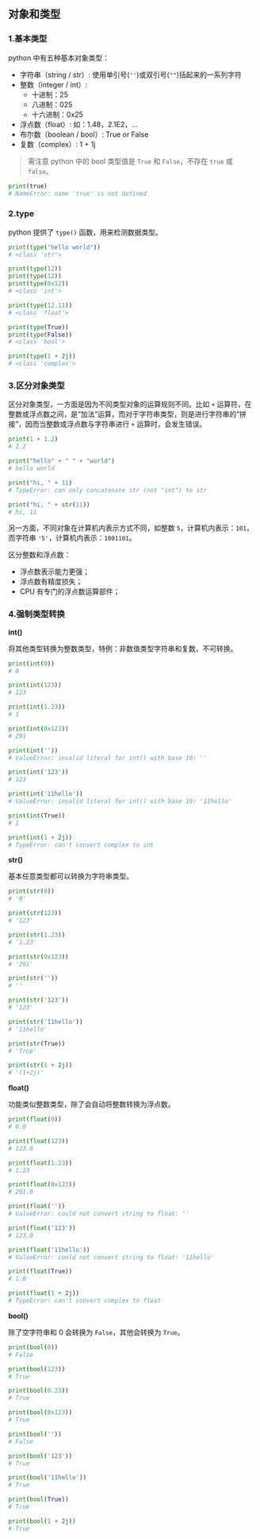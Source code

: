 ## 对象和类型

### 1.基本类型

python 中有五种基本对象类型：

- 字符串（string / str）: 使用单引号(`''`)或双引号(`""`)括起来的一系列字符
- 整数（integer / int）:
  - 十进制：25
  - 八进制：025
  - 十六进制：0x25
- 浮点数（float）: 如：1.48，2.1E2，...
- 布尔数（boolean / bool）: True or False
- 复数（complex）: 1 + 1j

> 需注意 python 中的 bool 类型值是 `True` 和 `False`，不存在 `true` 或 `false`。

```python
print(true)
# NameError: name 'true' is not defined
```

### 2.type

python 提供了 `type()` 函数，用来检测数据类型。

```python
print(type("hello world"))
# <class 'str'>

print(type(12))
print(type(12))
print(type(0x12))
# <class 'int'>

print(type(12.11))
# <class 'float'>

print(type(True))
print(type(False))
# <class 'bool'>

print(type(1 + 2j))
# <class 'complex'>
```

### 3.区分对象类型

区分对象类型，一方面是因为不同类型对象的运算规则不同。比如 `+` 运算符，在整数或浮点数之间，是“加法”运算，而对于字符串类型，则是进行字符串的“拼接”，因而当整数或浮点数与字符串进行 `+` 运算时，会发生错误。

```python
print(1 + 1.2)
# 2.2

print("hello" + " " + "world")
# hello world

print("hi, " + 11)
# TypeError: can only concatenate str (not "int") to str

print("hi, " + str(11))
# hi, 11
```

另一方面，不同对象在计算机内表示方式不同，如整数 `5`，计算机内表示：`101`，而字符串 `'5'`，计算机内表示：`1001101`。

区分整数和浮点数：

- 浮点数表示能力更强；
- 浮点数有精度损失；
- CPU 有专门的浮点数运算部件；

### 4.强制类型转换

**int()**

将其他类型转换为整数类型，特例：非数值类型字符串和复数，不可转换。

```python
print(int(0))
# 0

print(int(123))
# 123

print(int(1.23))
# 1

print(int(0x123))
# 291

print(int(''))
# ValueError: invalid literal for int() with base 10: ''

print(int('123'))
# 123

print(int('11hello'))
# ValueError: invalid literal for int() with base 10: '11hello'

print(int(True))
# 1

print(int(1 + 2j))
# TypeError: can't convert complex to int
```

**str()**

基本任意类型都可以转换为字符串类型。

```python
print(str(0))
# '0'

print(str(123))
# '123'

print(str(1.23))
# '1.23'

print(str(0x123))
# '291'

print(str(''))
# ''

print(str('123'))
# '123'

print(str('11hello'))
# '11hello'

print(str(True))
# 'True'

print(str(1 + 2j))
# '(1+2j)'
```

**float()**

功能类似整数类型，除了会自动将整数转换为浮点数。

```python
print(float(0))
# 0.0

print(float(123))
# 123.0

print(float(1.23))
# 1.23

print(float(0x123))
# 291.0

print(float(''))
# ValueError: could not convert string to float: ''

print(float('123'))
# 123.0

print(float('11hello'))
# ValueError: could not convert string to float: '11hello'

print(float(True))
# 1.0

print(float(1 + 2j))
# TypeError: can't convert complex to float
```

**bool()**

除了空字符串和 0 会转换为 `False`，其他会转换为 `True`。

```python
print(bool(0))
# False

print(bool(123))
# True

print(bool(0.23))
# True

print(bool(0x123))
# True

print(bool(''))
# False

print(bool('123'))
# True

print(bool('11hello'))
# True

print(bool(True))
# True

print(bool(1 + 2j))
# True
```
